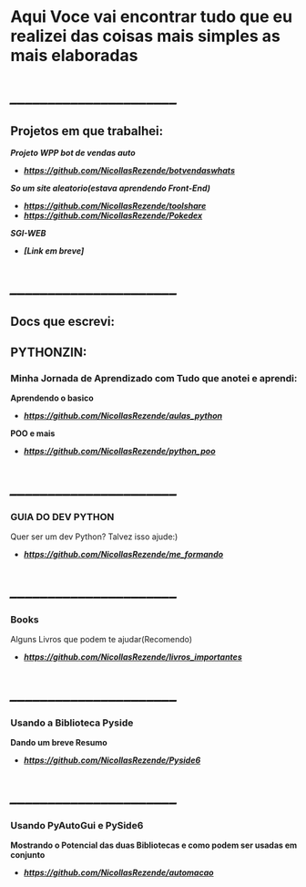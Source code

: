 # Aqui Voce vai encontrar tudo que eu realizei das coisas mais simples as mais elaboradas

# ***______________________***

## Projetos em que trabalhei: 

***Projeto WPP bot de vendas auto***

- ***https://github.com/NicollasRezende/botvendaswhats***

***So um site aleatorio(estava aprendendo Front-End)***

- ***https://github.com/NicollasRezende/toolshare***
- ***https://github.com/NicollasRezende/Pokedex***

***SGI-WEB***
- ***[Link em breve]***

# ***______________________***

## Docs que escrevi: 



## PYTHONZIN: 

### Minha Jornada de Aprendizado com Tudo que anotei e aprendi:
**Aprendendo o basico**
- ***https://github.com/NicollasRezende/aulas_python***


  
**POO e mais**
- ***https://github.com/NicollasRezende/python_poo***

# ***______________________***

### GUIA DO DEV PYTHON
Quer ser um dev Python? Talvez isso ajude:)
- ***https://github.com/NicollasRezende/me_formando***

# ***______________________***

### Books
Alguns Livros que podem te ajudar(Recomendo)
- ***https://github.com/NicollasRezende/livros_importantes***
# ***______________________***

### Usando a Biblioteca Pyside 
**Dando um breve Resumo**
- ***https://github.com/NicollasRezende/Pyside6***
# ***______________________***

### Usando PyAutoGui e PySide6
**Mostrando o Potencial das duas Bibliotecas e como podem ser usadas em conjunto**
- ***https://github.com/NicollasRezende/automacao***






